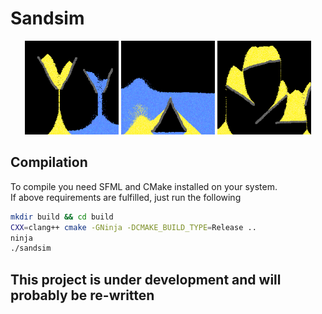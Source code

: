 # Sandsim

<p align="middle">
  <img src="images/image_0.png" width="150" />
  <img src="images/image_1.png" width="150" /> 
  <img src="images/image_2.png" width="150" />
</p>

## Compilation

To compile you need SFML and CMake installed on your system.
<br>
If above requirements are fulfilled, just run the following
```bash
mkdir build && cd build
CXX=clang++ cmake -GNinja -DCMAKE_BUILD_TYPE=Release ..
ninja
./sandsim
```

## This project is under development and will probably be re-written
